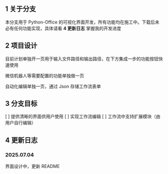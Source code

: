 ## 1 关于分支

本分支用于 Python-Office 的可视化界面开发，所有功能均在施工中。下载后未必有任何功能实现，具体请看 **4 更新日志** 掌握我的开发进度

## 2 项目设计

目前计划单独开一页用于输入文件路径和输出路径，在下方集成一步的功能按钮快速使用

微信机器人等需要配置的功能单独做一页

自动化编辑单独一页，通过 Json 存储工作流表单

## 3 分支目标

[ ] 提供清晰的界面供用户使用
[ ] 实现工作流编辑
[ ] 工作流中支持扩展模块（由用户自行编辑）

## 4 更新日志

### 2025.07.04

界面设计中，更新 README